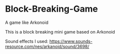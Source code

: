 # Block-Breaking-Game
A game like Arkonoid

This is a block breaking mini game based on Arkonoid

Sound effects I used: https://www.sounds-resource.com/nes/arkanoid/sound/3698/

